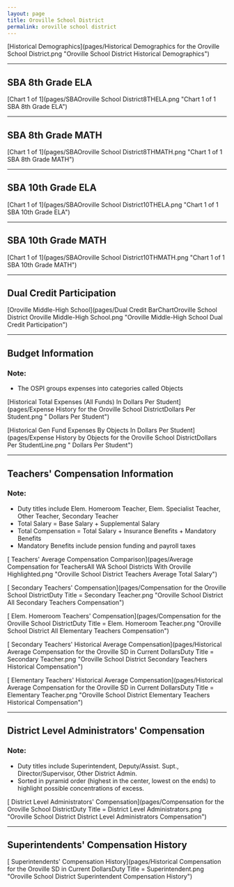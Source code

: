 ```yaml
---
layout: page
title: Oroville School District
permalink: oroville school district
---
```



[Historical Demographics](pages/Historical Demographics for the Oroville School District.png "Oroville School District Historical Demographics")

___

## SBA 8th Grade ELA

[Chart 1 of 1](pages/SBAOroville School District8THELA.png "Chart 1 of 1 SBA 8th Grade ELA")


___

## SBA 8th Grade MATH

[Chart 1 of 1](pages/SBAOroville School District8THMATH.png "Chart 1 of 1 SBA 8th Grade MATH")


___

## SBA 10th Grade ELA

[Chart 1 of 1](pages/SBAOroville School District10THELA.png "Chart 1 of 1 SBA 10th Grade ELA")


___

## SBA 10th Grade MATH

[Chart 1 of 1](pages/SBAOroville School District10THMATH.png "Chart 1 of 1 SBA 10th Grade MATH")


___

## Dual Credit Participation

[Oroville Middle-High School](pages/Dual Credit BarChartOroville School District Oroville Middle-High School.png "Oroville Middle-High School Dual Credit Participation")


___

## Budget Information
### Note:
- The OSPI groups expenses into categories called Objects

[Historical Total Expenses (All Funds) In Dollars Per Student](pages/Expense History for the Oroville School DistrictDollars Per Student.png " Dollars Per Student")

[Historical Gen Fund Expenses By Objects In Dollars Per Student](pages/Expense History by Objects for the Oroville School DistrictDollars Per StudentLine.png " Dollars Per Student")


___

## Teachers' Compensation Information
### Note:
- Duty titles include Elem. Homeroom Teacher, Elem. Specialist Teacher, Other Teacher, Secondary Teacher
- Total Salary = Base Salary + Supplemental Salary
- Total Compensation = Total Salary + Insurance Benefits + Mandatory Benefits
- Mandatory Benefits include pension funding and payroll taxes

[ Teachers' Average Compensation Comparison](pages/Average Compensation for TeachersAll WA School Districts With Oroville Highlighted.png "Oroville School District Teachers Average Total Salary")

[ Secondary Teachers' Compensation](pages/Compensation for the Oroville School DistrictDuty Title = Secondary Teacher.png "Oroville School District All Secondary Teachers Compensation")

[ Elem. Homeroom Teachers' Compensation](pages/Compensation for the Oroville School DistrictDuty Title = Elem. Homeroom Teacher.png "Oroville School District All Elementary Teachers Compensation")

[ Secondary Teachers' Historical Average Compensation](pages/Historical Average Compensation for the Oroville SD in Current DollarsDuty Title = Secondary Teacher.png "Oroville School District Secondary Teachers Historical Compensation")

[ Elementary Teachers' Historical Average Compensation](pages/Historical Average Compensation for the Oroville SD in Current DollarsDuty Title = Elementary Teacher.png "Oroville School District Elementary Teachers Historical Compensation")


___

## District Level Administrators' Compensation

### Note:
- Duty titles include Superintendent, Deputy/Assist. Supt., Director/Supervisor, Other District Admin.
- Sorted in pyramid order (highest in the center, lowest on the ends) to highlight possible concentrations of excess.

[ District Level Administrators' Compensation](pages/Compensation for the Oroville School DistrictDuty Title = District Level Administrators.png "Oroville School District District Level Administrators Compensation")


___

## Superintendents' Compensation History

[ Superintendents' Compensation History](pages/Historical Compensation for the Oroville SD in Current DollarsDuty Title = Superintendent.png "Oroville School District Superintendent Compensation History")


